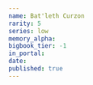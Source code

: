 ```yaml
---
name: Bat'leth Curzon
rarity: 5
series: low
memory_alpha:
bigbook_tier: -1
in_portal:
date:
published: true
---
```



